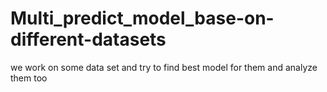 # Multi_predict_model_base-on-different-datasets
we work on some data set and try to find best model for them and analyze them too
